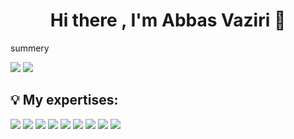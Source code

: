 <h1 align="center">Hi there , I'm Abbas Vaziri 👋</h1>

<p>summery</p>

<a href="mailto:abbbasjavanshirvaziri@gmail.com"><img src="https://img.shields.io/badge/Gmail-D14836?style=for-the-badge&logo=gmail&logoColor=white"></a>
<a href="https://t.me/abbas_javanshir11"><img src="https://img.shields.io/badge/Telegram-2CA5E0?style=for-the-badge&logo=telegram&logoColor=white"></a>


<h2 align="left">💡 My expertises:</h2>

<a href="https://nextjs.org/"><img src="https://img.shields.io/badge/Next-black?style=for-the-badge&logo=next.js&logoColor=white"></a>
<a href="https://react.dev/"><img src="https://img.shields.io/badge/react-%2320232a.svg?style=for-the-badge&logo=react&logoColor=%2361DAFB"></a>
<a href="https://www.javascript.com/"><img src="https://img.shields.io/badge/javascript-%23323330.svg?style=for-the-badge&logo=javascript&logoColor=%23F7DF1E"></a>
<a href="https://redux.js.org/"><img src="https://img.shields.io/badge/redux-%23593d88.svg?style=for-the-badge&logo=redux&logoColor=white"></a>
<a href="https://jwt.io/"><img src="https://img.shields.io/badge/JWT-black?style=for-the-badge&logo=JSON%20web%20tokens"></a>
<a href="https://swagger.io/"><img src="https://img.shields.io/badge/-Swagger-%23Clojure?style=for-the-badge&logo=swagger&logoColor=white"></a>
<a href="https://git-scm.com/"><img src="https://img.shields.io/badge/git-%23F05033.svg?style=for-the-badge&logo=git&logoColor=white"></a>
<a href="https://react-bootstrap.netlify.app/"><img src="https://img.shields.io/badge/bootstrap-%238511FA.svg?style=for-the-badge&logo=bootstrap&logoColor=white"></a>
<a href="https://www.notion.so/"><img src="https://img.shields.io/badge/Notion-%23000000.svg?style=for-the-badge&logo=notion&logoColor=white"></a>

